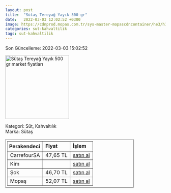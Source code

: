 ```yaml
---
layout: post
title:  "Sütaş Tereyağ Yayık 500 gr"
date:   2022-03-03 12:02:52 +0300
image: https://cdnprod.mopas.com.tr/sys-master-mopascdncontainer/he3/h12/8797351018526/824_0_521Wx521H
categories: sut-kahvaltilik
tags: sut-kahvaltilik
---
```


Son Güncelleme: 2022-03-03 15:02:52

<img src="https://cdnprod.mopas.com.tr/sys-master-mopascdncontainer/he3/h12/8797351018526/824_0_521Wx521H" width="200" alt="Sütaş Tereyağ Yayık 500 gr market fiyatları" />

Kategori: Süt, Kahvaltılık
<br />
Marka: Sütaş

<table border="1" style="padding: 5px;width:80%;">
  <tr>
    <td style="padding: 5px;"><strong>Perakendeci</strong></td>
    <td><strong>Fiyat</strong></td>
    <td><strong>İşlem</strong></td>
  </tr>
  <tr>
              <td>CarrefourSA</td>
              <td>47,65 TL</td>
              <td><a target="_blank" href="https://www.carrefoursa.com/sutas-yayik-tereyagi-500-g-p-30076795">satın al</a></td>
            </tr><tr>
              <td>Kim</td>
              <td></td>
              <td><a target="_blank" href="https://www.kimgeldi.com/sutas-tereyag-yayik-500-gr">satın al</a></td>
            </tr><tr>
              <td>Şok</td>
              <td>46,70 TL</td>
              <td><a target="_blank" href="https://www.sokmarket.com.tr/geleneksel-tereyag-500-gr-p-3601/">satın al</a></td>
            </tr><tr>
              <td>Mopaş</td>
              <td>52,07 TL</td>
              <td><a target="_blank" href="https://www.mopas.com.tr/sutas-yayik-tereyag-500-gr/p/824">satın al</a></td>
            </tr>
</table>
